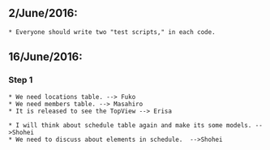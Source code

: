 ## 2/June/2016:
	* Everyone should write two "test scripts," in each code.

## 16/June/2016:
### Step 1
	* We need locations table. --> Fuko
	* We need members table. --> Masahiro
	* It is released to see the TopView --> Erisa
	
	* I will think about schedule table again and make its some models. -->Shohei
	* We need to discuss about elements in schedule.  -->Shohei
